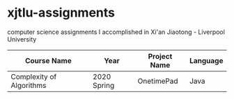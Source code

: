 # xjtlu-assignments
computer science assignments I accomplished in Xi'an Jiaotong - Liverpool University

Course Name | Year | Project Name | Language 
--- | --- | --- | ---
Complexity of Algorithms | 2020 Spring | OnetimePad | Java 
